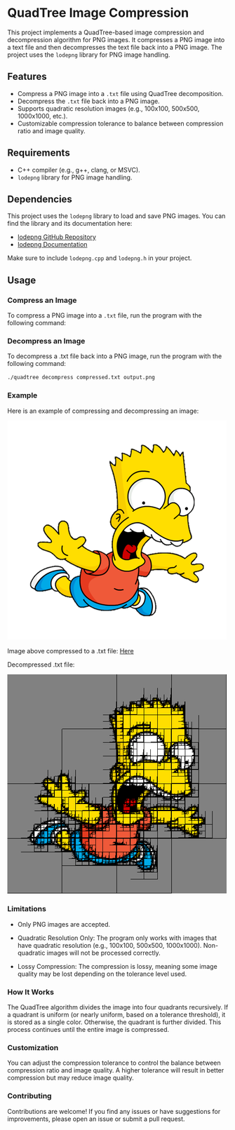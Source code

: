 # QuadTree Image Compression

This project implements a QuadTree-based image compression and decompression algorithm for PNG images. It compresses a PNG image into a text file and then decompresses the text file back into a PNG image. The project uses the `lodepng` library for PNG image handling.

## Features
- Compress a PNG image into a `.txt` file using QuadTree decomposition.
- Decompress the `.txt` file back into a PNG image.
- Supports quadratic resolution images (e.g., 100x100, 500x500, 1000x1000, etc.).
- Customizable compression tolerance to balance between compression ratio and image quality.

## Requirements
- C++ compiler (e.g., g++, clang, or MSVC).
- `lodepng` library for PNG image handling.

## Dependencies
This project uses the `lodepng` library to load and save PNG images. You can find the library and its documentation here:
- [lodepng GitHub Repository](https://github.com/lvandeve/lodepng)
- [lodepng Documentation](https://raw.githubusercontent.com/lvandeve/lodepng/master/lodepng.h)

Make sure to include `lodepng.cpp` and `lodepng.h` in your project.

## Usage

### Compress an Image
To compress a PNG image into a `.txt` file, run the program with the following command:

### Decompress an Image
To decompress a .txt file back into a PNG image, run the program with the following command:

```bash
./quadtree decompress compressed.txt output.png
```
### Example
Here is an example of compressing and decompressing an image:

![bart](images/bart.png)

Image above compressed to a .txt file: [Here](./images/bartCompressed.txt)

Decompressed .txt file:

![bart](images/bartDecompressed.png)

### Limitations
- Only PNG images are accepted. 

- Quadratic Resolution Only: The program only works with images that have quadratic resolution (e.g., 100x100, 500x500, 1000x1000). Non-quadratic images will not be processed correctly.

- Lossy Compression: The compression is lossy, meaning some image quality may be lost depending on the tolerance level used.

### How It Works
The QuadTree algorithm divides the image into four quadrants recursively. If a quadrant is uniform (or nearly uniform, based on a tolerance threshold), it is stored as a single color. Otherwise, the quadrant is further divided. This process continues until the entire image is compressed.


### Customization
You can adjust the compression tolerance to control the balance between compression ratio and image quality. A higher tolerance will result in better compression but may reduce image quality.

### Contributing
Contributions are welcome! If you find any issues or have suggestions for improvements, please open an issue or submit a pull request.